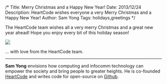 /*
Title: Merry Christmas and a Happy New Year!
Date: 2013/12/24
Description: HeartCode wishes everyone a very Merry Christmas and a Happy New Year!
Author: Sam Yong
Tags: holidays,greetings
*/

The HeartCode team wishes all a very merry Christmas and a great new year ahead! Hope you enjoy every bit of this holiday season!

![](https://fbcdn-sphotos-a-a.akamaihd.net/hphotos-ak-frc3/1496505_424919134302554_2140924200_o.png)

... with love from the HeartCode team.

---
**Sam Yong** envisions how computing and infocomm technology can empower the society and bring people to greater heights. He is co-founded [HeartCode](http://heartcode.sg/) and writes code for open-source on [Github](https://github.com/mauris).